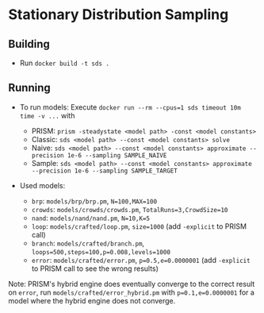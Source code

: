 # Stationary Distribution Sampling

## Building

* Run `docker build -t sds .`

## Running

* To run models: Execute `docker run --rm --cpus=1 sds timeout 10m time -v ...` with
  * PRISM: `prism -steadystate <model path> -const <model constants>`
  * Classic: `sds <model path> --const <model constants> solve`
  * Naive: `sds <model path> --const <model constants> approximate --precision 1e-6 --sampling SAMPLE_NAIVE`
  * Sample: `sds <model path> --const <model constants> approximate --precision 1e-6 --sampling SAMPLE_TARGET`

* Used models:
  * `brp`: `models/brp/brp.pm`, `N=100,MAX=100`
  * `crowds`: `models/crowds/crowds.pm`, `TotalRuns=3,CrowdSize=10`
  * `nand`: `models/nand/nand.pm`, `N=10,K=5`
  * `loop`: `models/crafted/loop.pm`, `size=1000` (add `-explicit` to PRISM call)
  * `branch`: `models/crafted/branch.pm`, `loops=500,steps=100,p=0.008,levels=1000`
  * `error`: `models/crafted/error.pm`, `p=0.5,e=0.0000001` (add `-explicit` to PRISM call to see the wrong results)

Note: PRISM's hybrid engine does eventually converge to the correct result on `error`, run `models/crafted/error_hybrid.pm` with `p=0.1,e=0.0000001` for a model where the hybrid engine does not converge.